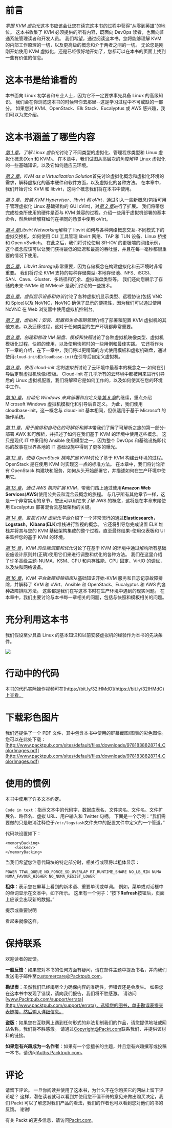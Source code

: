 # 前言

*掌握 KVM 虚拟化*这本书应该会让您在读完这本书的过程中获得“从零到英雄”的地位。 这本书收集了 KVM 必须提供的所有内容，既面向 DevOps 读者，也面向普通系统管理读者和开发人员。 我们希望，通过阅读这本书，您将能够理解 KVM 的内部工作原理的一切，以及更高级的概念和介于两者之间的一切。 无论您是刚刚开始使用 KVM 虚拟化，还是已经很好地开始了，您都可以在本书的页面上找到一些有价值的信息。

# 这本书是给谁看的

本书面向 Linux 初学者和专业人士，因为它不一定要求事先具备 Linux 的高级知识。 我们会在你浏览这本书的时候带你去那里--这是学习过程中不可或缺的一部分。 如果您对 KVM、OpenStack、Elk Stack、Eucalyptus 或 AWS 感兴趣，我们可以为您介绍。

# 这本书涵盖了哪些内容

[*第 1 章*](01.html#_idTextAnchor016)，*了解 Linux 虚拟化*讨论了不同类型的虚拟化、管理程序类型和 Linux 虚拟化概念(Xen 和 KVM)。 在本章中，我们试图从高层次的角度解释 Linux 虚拟化的一些基础知识，以及它如何适应云环境。

[*第 2 章*](02.html#_idTextAnchor029)，*KVM as a Virtualization Solution*首先讨论虚拟化概念和虚拟化环境的需求，解释虚拟化的基本硬件和软件方面，以及虚拟化的各种方法。 在本章中，我们开始讨论 KVM 和 libvirt，这两个概念我们将在本书中使用。

[*第 3 章*](03.html#_idTextAnchor049)，*安装 KVM Hypervisor、libvirt 和 oVirt*，通过引入一些新概念(包括可用于管理虚拟化 Linux 基础架构的 GUI oVirt)，对[*第 2 章*](02.html#_idTextAnchor029)进行了扩展。 我们将带您完成检查所使用的硬件是否与 KVM 兼容的过程，介绍一些用于虚拟机部署的基本命令，然后继续解释如何在相同的场景中使用 oVirt。

[*第 4 章*](04.html#_idTextAnchor062)*Libvirt Networking*解释了 libvirt 如何与各种网络概念交互-不同模式下的虚拟交换机、如何使用 CLI 工具管理 libvirt 网络、TAP 和 TUN 设备、Linux 桥接和 Open vSwitch。 在此之后，我们将讨论使用 SR-IOV 的更极端的网络示例，这个概念应该可以让我们获得最低的延迟和最高的吞吐量，并且在每一毫秒都很重要的情况下使用。

[*第 5 章*](05.html#_idTextAnchor079)，*Libvirt Storage*非常重要，因为存储概念在构建虚拟化和云环境时非常重要。 我们将讨论 KVM 支持的每种存储类型-本地存储池、NFS、iSCSI、SAN、Cave、Gluster、多路径和冗余、虚拟磁盘类型等。 我们还向您展示了存储的未来-NVMe 和 NVMeoF 是我们讨论的一些技术。

[*第 6 章*](06.html#_idTextAnchor108)，*虚拟显示设备和协议*讨论了各种虚拟机显示类型、远程协议(包括 VNC 和 Spice)以及 NoVNC，NoVNC 确保了显示的便携性，因为我们可以通过使用 NoVNC 在 Web 浏览器中使用虚拟机控制台。

[*第 7 章*](07.html#_idTextAnchor125)，*虚拟机：安装、配置和生命周期管理*介绍了部署和配置 KVM 虚拟机的其他方法，以及迁移过程，这对于任何类型的生产环境都非常重要。

[*第 8 章*](08.html#_idTextAnchor143)，*创建和修改 VM 磁盘、模板和快照*讨论了各种虚拟机映像类型、虚拟机模板化过程、快照的使用，以及使用快照时的一些用例和最佳实践。 它还将作为下一章的介绍，在下一章中，我们将以更精简的方式使用模板和虚拟机磁盘，通过使用`cloud-init`和`cloudbase-init`在引导后自定义虚拟机。

[*第 9 章*](09.html#_idTextAnchor165)，*使用 cloud-init 定制虚拟机*讨论了云环境中最基本的概念之一-如何在引导后定制虚拟机映像/模板。 Cloud-init 在几乎所有的云环境中都被用来进行引导后的 Linux 虚拟机配置，我们将解释它是如何工作的，以及如何使其在您的环境中工作。

[*第 10 章*](10.html#_idTextAnchor182)，*自动化 Windows 来宾部署和自定义*是[*第 9 章*](09.html#_idTextAnchor165)的继续，重点介绍 Microsoft Windows 虚拟机模板化和引导后自定义。 为此，我们使用 cloudbase-init，这一概念与 cloud-init 基本相同，但仅适用于基于 Microsoft 的操作系统。

[*第 11 章*](11.html#_idTextAnchor191)，*用于编排和自动化的可解析和脚本*带我们了解了可解析之旅的第一部分-部署 AWX 和可解析，并描述了如何在我们基于 KVM 的环境中使用这些概念。 这只是现代 IT 中采用的 Ansible 使用模型之一，因为整个 DevOps 和基础设施即代码的故事在世界各地的 IT 基础设施中得到了更多的曝光。

[*第 12 章*](12.html#_idTextAnchor209)，*使用 OpenStack 横向扩展 KVM*讨论了基于 KVM 构建云环境的过程。 OpenStack 是在使用 KVM 时实现这一点的标准方法。 在本章中，我们将讨论所有 OpenStack 构建块和服务，如何从头开始部署它，并描述如何在生产环境中使用它。

[*第 13 章*](13.html#_idTextAnchor238)，*通过 AWS 横向扩展 KVM*，带我们踏上通过使用**Amazon Web Services**(**AWS**)使用公共云和混合云概念的旅程。 与几乎所有其他章节一样，这是一个非常实用的章节，您还可以用它来了解 AWS 的概念，这将是在本章末尾使用 Eucalyptus 部署混合云基础架构的关键。

[*第 14 章*](14.html#_idTextAnchor259)，*监视 KVM 虚拟化平台*介绍了一个非常流行的通过**Elasticsearch，Logstash，Kibana**(**ELK**)堆栈进行监视的概念。 它还将引导您完成设置 ELK 堆栈并将其与您的 KVM 基础架构集成的整个过程，直至最终结果-使用仪表板和 UI 来监控您的基于 KVM 的环境。

[*第 15 章*](15.html#_idTextAnchor276)，*KVM 的性能调整和优化*讨论了在基于 KVM 的环境中通过解构所有基础设施设计原则并(正确)使用它们来进行调整和优化的各种方法。 我们在这里介绍了许多高级主题-NUMA、KSM、CPU 和内存性能、CPU 固定、VirtIO 的调优，以及块和网络设备。

[*第 16 章*](16.html#_idTextAnchor302)，*KVM 平台故障排除指南*从基础知识开始-KVM 服务和日志记录故障排除，并解释了 KVM 和 oVirt、Ansible 和 OpenStack、Eucalyptus 和 AWS 的各种故障排除方法。 这些都是我们在写这本书时在生产环境中遇到的现实问题。 在本章中，我们主要讨论与本书每一章相关的问题，包括与快照和模板相关的问题。

# 充分利用这本书

我们假设至少具备 Linux 的基本知识和以前安装虚拟机的经验作为本书的先决条件。

![](image/B14834_Preface_table.jpg)

# 行动中的代码

本书的代码实际操作视频可在[https://bit.ly/32IHMdO](https://bit.ly/32IHMdO)上查看。

# 下载彩色图片

我们还提供了一个 PDF 文件，其中包含本书中使用的屏幕截图/图表的彩色图像。 您可以在此处下载：[http://www.packtpub.com/sites/default/files/downloads/9781838828714_ColorImages.pdf](http://www.packtpub.com/sites/default/files/downloads/9781838828714_ColorImages.pdf)

# 使用的惯例

本书中使用了许多文本约定。

`Code in text`：指示文本中的代码字、数据库表名、文件夹名、文件名、文件扩展名、路径名、虚拟 URL、用户输入和 Twitter 句柄。 下面是一个示例：“我们需要做的只是取消注释位于`/etc/logstash`文件夹中的配置文件中定义的一个管道。”

代码块设置如下：

```
<memoryBacking>
    <locked/>
</memoryBacking>
```

当我们希望您注意代码块的特定部分时，相关行或项将以粗体显示：

```
POWER TTWU_QUEUE NO_FORCE_SD_OVERLAP RT_RUNTIME_SHARE NO_LB_MIN NUMA 
NUMA_FAVOUR_HIGHER NO_NUMA_RESIST_LOWER
```

**粗体**：表示您在屏幕上看到的新术语、重要单词或单词。 例如，菜单或对话框中的单词显示在文本中，如下所示。 这里有一个例子：“按下**Refresh**按钮后，页面上应该会出现新的数据。”

提示或重要说明

看起来就像这样。

# 保持联系

欢迎读者的反馈。

**一般反馈**：如果您对本书的任何方面有疑问，请在邮件主题中提及书名，并向我们发送电子邮件至[customercare@Packtpub.com](mailto:customercare@packtpub.com)。

**勘误表**：虽然我们已经竭尽全力确保内容的准确性，但错误还是会发生。 如果您在这本书中发现了错误，请向我们报告，我们将不胜感激。 请访问[www.Packtpub.com/support/errata](http://www.packtpub.com/support/errata)，选择您的图书，单击勘误表提交表链接，然后输入详细信息。

**盗版**：如果您在互联网上遇到任何形式的非法复制我们的作品，请您提供地址或网站名称，我们将不胜感激。 请通过[Copyright@Packt.com](mailto:copyright@packt.com)联系我们，并提供该材料的链接。

**如果您有兴趣成为一名作者**：如果有一个您擅长的主题，并且您有兴趣撰写或投稿一本书，请访问[Auths.Packtpub.com](http://authors.packtpub.com)。

# 评论

请留下评论。 一旦你阅读并使用了这本书，为什么不在你购买它的网站上留下评论呢？ 这样，潜在读者就可以看到并使用您不偏不倚的意见来做出购买决定，我们 Packt 可以了解您对我们产品的看法，我们的作者也可以看到您对他们的书的反馈。 谢谢!

有关 Packt 的更多信息，请访问[Packt.com](http://packt.com)。